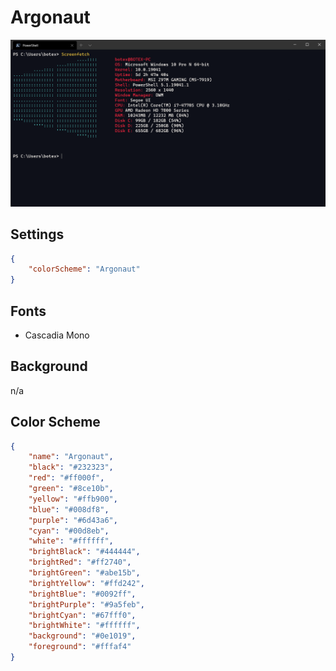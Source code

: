 # Argonaut

![Argonaut](../images/Argonaut.png)

## Settings

```json
{
    "colorScheme": "Argonaut"
}
```

## Fonts

- Cascadia Mono

## Background

n/a

## Color Scheme

```json
{
    "name": "Argonaut",
    "black": "#232323",
    "red": "#ff000f",
    "green": "#8ce10b",
    "yellow": "#ffb900",
    "blue": "#008df8",
    "purple": "#6d43a6",
    "cyan": "#00d8eb",
    "white": "#ffffff",
    "brightBlack": "#444444",
    "brightRed": "#ff2740",
    "brightGreen": "#abe15b",
    "brightYellow": "#ffd242",
    "brightBlue": "#0092ff",
    "brightPurple": "#9a5feb",
    "brightCyan": "#67fff0",
    "brightWhite": "#ffffff",
    "background": "#0e1019",
    "foreground": "#fffaf4"
}
```
